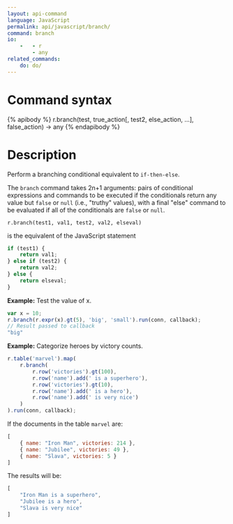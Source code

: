 ```yaml
---
layout: api-command
language: JavaScript
permalink: api/javascript/branch/
command: branch
io:
    -   - r
        - any
related_commands:
    do: do/
---
```


# Command syntax #

{% apibody %}
r.branch(test, true_action[, test2, else_action, ...], false_action) &rarr; any
{% endapibody %}

# Description #

Perform a branching conditional equivalent to `if-then-else`.

The `branch` command takes 2n+1 arguments: pairs of conditional expressions and commands to be executed if the conditionals return any value but `false` or `null` (i.e., "truthy" values), with a final "else" command to be evaluated if all of the conditionals are `false` or `null`.

```
r.branch(test1, val1, test2, val2, elseval)
```

is the equivalent of the JavaScript statement

```js
if (test1) {
    return val1;
} else if (test2) {
    return val2;
} else {
    return elseval;
}
```

__Example:__ Test the value of x.

```js
var x = 10;
r.branch(r.expr(x).gt(5), 'big', 'small').run(conn, callback);
// Result passed to callback
"big"
```

__Example:__ Categorize heroes by victory counts.

```js
r.table('marvel').map(
    r.branch(
        r.row('victories').gt(100),
        r.row('name').add(' is a superhero'),
        r.row('victories').gt(10),
        r.row('name').add(' is a hero'),
        r.row('name').add(' is very nice')
    )
).run(conn, callback);
```

If the documents in the table `marvel` are:

```js
[
    { name: "Iron Man", victories: 214 },
    { name: "Jubilee", victories: 49 },
    { name: "Slava", victories: 5 }
]
```

The results will be:

```js
[
    "Iron Man is a superhero",
    "Jubilee is a hero",
    "Slava is very nice"
]
```
